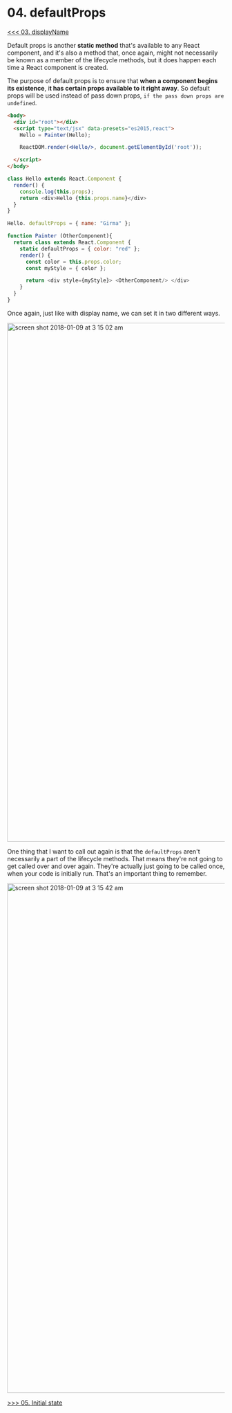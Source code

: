 # 04. defaultProps

[<<< 03. displayName](https://github.com/xgirma/react-lifecycles/tree/master/chapters/03)

Default props is another **static method** that's available to any React component, and it's also a method that, once again, might not necessarily be known as a member of the lifecycle methods, but it does happen each time a React component is created.

The purpose of default props is to ensure that **when a component begins its existence**, i**t has certain props available to it right away**. So default props will be used instead of pass down props, `if the pass down props are undefined`.

```html
<body>
  <div id="root"></div>
  <script type="text/jsx" data-presets="es2015,react">
    Hello = Painter(Hello);

    ReactDOM.render(<Hello/>, document.getElementById('root'));

  </script>
</body>
```

```javascript
class Hello extends React.Component {
  render() {
    console.log(this.props);
    return <div>Hello {this.props.name}</div>
  }
}

Hello. defaultProps = { name: "Girma" };
```

```javascript
function Painter (OtherComponent){
  return class extends React.Component {
    static defaultProps = { color: "red" };
    render() {
      const color = this.props.color;
      const myStyle = { color };

      return <div style={myStyle}> <OtherComponent/> </div>
    }
  }
}
```

Once again, just like with display name, we can set it in two different ways. 

<img width="1199" alt="screen shot 2018-01-09 at 3 15 02 am" src="https://user-images.githubusercontent.com/5876481/34718456-8ce94a3e-f4eb-11e7-8cb8-e19cebcdbf67.png">

One thing that I want to call out again is that the `defaultProps` aren't necessarily a part of the lifecycle methods. That means they're not going to get called over and over again. They're actually just going to be called once, when your code is initially run. That's an important thing to remember.

<img width="1178" alt="screen shot 2018-01-09 at 3 15 42 am" src="https://user-images.githubusercontent.com/5876481/34718458-8cfcb6c8-f4eb-11e7-99a4-fff90d284fff.png">

[>>> 05. Initial state](https://github.com/xgirma/react-lifecycles/tree/master/chapters/05)
